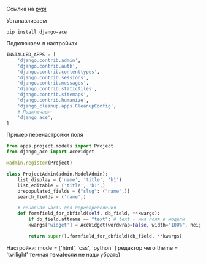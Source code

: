 Ссылка на [pypi](https://pypi.org/project/django-ace/)

Устанавливаем

```console
pip install django-ace
```

Подключаем в настройках

```python
INSTALLED_APPS = [
	'django.contrib.admin',
	'django.contrib.auth',
	'django.contrib.contenttypes',
	'django.contrib.sessions',
	'django.contrib.messages',
	'django.contrib.staticfiles',
	'django.contrib.sitemaps',
	'django.contrib.humanize',
	'django_cleanup.apps.CleanupConfig',
	# Подключаем 
	'django_ace',
]
```

Пример перенастройки поля 

```python
from apps.project.models import Project
from django_ace import AceWidget

@admin.register(Project)

class ProjectAdmin(admin.ModelAdmin):
	list_display = ('name', 'title', 'h1')
	list_editable = ('title', 'h1',)
	prepopulated_fields = {"slug": ("name",)}
	search_fields = ('name',)

	# основная часть для переопределения
	def formfield_for_dbfield(self, db_field, **kwargs):
		if db_field.attname == "text": # text - имя поля в модели
		kwargs['widget'] = AceWidget(wordwrap=False, width="100%", height="300px", showprintmargin=True, mode='html', theme='twilight')

		return super().formfield_for_dbfield(db_field, **kwargs)
```

Настройки: 
mode = ['html', 'css', 'python' ] редактор чего
theme = 'twilight' темная тема(если не надо убрать)
